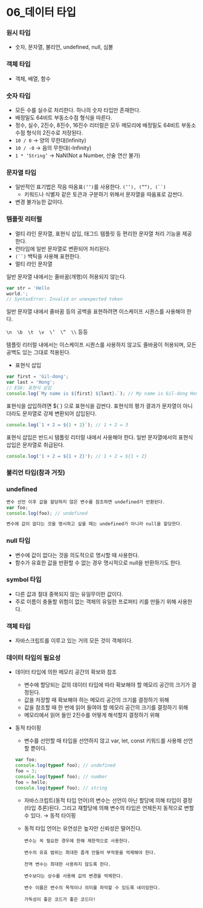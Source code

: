 # 06_데이터 타입

### 원시 타입

- 숫자, 문자열, 불리언, undefined, null, 심볼

### 객체 타입

- 객체, 배열, 함수

### 숫자 타입

- 모든 수를 실수로 처리한다. 하나의 숫자 타입만 존재한다.
- 배정밀도 64비트 부동소수점 형식을 따른다.
- 정수, 실수, 2진수, 8진수, 16진수 리터럴은 모두 메모리에 배정밀도 64비트 부동소수점 형식의 2진수로 저장된다.
- `10 / 0` → 양의 무한대(Infinity)
- `10 / -0` → 음의 무한대(-Infinity)
- `1 * ‘String’` → NaN(Not a Number, 산술 연산 불가)

### 문자열 타입

- 일반적인 표기법은 작음 따옴표`(’’)`를 사용한다. `(’’), (””), (``)`
    - 키워드나 식별자 같은 토큰과 구분하기 위해서 문자열을 따옴표로 감싼다.
- 변경 불가능한 값이다.

### 템플릿 리터럴

- 멀티 라인 문자열, 표현식 삽입, 태그드 템플릿 등 편리한 문자열 처리 기능을 제공한다.
- 런타임에 일반 문자열로 변환되어 처리된다.
- `(``)` 백틱을 사용해 표현한다.
- 멀티 라인 문자열

일반 문자열 내에서는 줄바꿈(개행)이 허용되지 않는다.

```jsx
var str = 'Hello
world.';
// SyntaxError: Invalid or unexpected token
```

일반 문자열 내에서 줄바꿈 등의 공백을 표현하려면 이스케이프 시퀀스를 사용해야 한다.

`\n  \b  \t  \v  \’  \”  \\` 등등 

템플릿 리터럴 내에서는 이스케이프 시퀀스를 사용하지 않고도 줄바꿈이 허용되며, 모든 공백도 있는 그대로 적용된다.

- 표현식 삽입

```jsx
var first = 'Gil-dong';
var last = 'Hong';
// ES6: 표현식 삽입
console.log(`My name is ${first} ${last}.`); // My name is Gil-dong Hong.
```

표현식을 삽입하려면 ${ } 으로 표현식을 감싼다. 표현식의 평가 결과가 문자열이 아니더라도 문자열로 강제 변환되어 삽입된다.

```jsx
console.log(`1 + 2 = ${1 + 2}`); // 1 + 2 = 3
```

표현식 삽입은 반드시 템플릿 리터럴 내에서 사용해야 한다. 일반 문자열에서의 표현식 삽입은 문자열로 취급된다.

```jsx
console.log('1 + 2 = ${1 + 2}'); // 1 + 2 = ${1 + 2}
```

### 불리언 타입(참과 거짓)

### undefined

```jsx
변수 선언 이후 값을 할당하지 않은 변수를 참조하면 undefined가 반환된다.
var foo;
console.log(foo); // undefined

변수에 값이 없다는 것을 명시하고 싶을 때는 undefined가 아니라 null을 할당한다.
```

### null 타입

- 변수에 값이 없다는 것을 의도적으로 명시할 때 사용한다.
- 함수가 유효한 값을 반환할 수 없는 경우 명시적으로 null을 반환하기도 한다.

### symbol 타입

- 다른 값과 절대 중복되지 않는 유일무이한 값이다.
- 주로 이름이 충돌할 위험이 없는 객체의 유일한 프로퍼티 키를 만들기 위해 사용한다.

### 객체 타입

- 자바스크립트를 이루고 있는 거의 모든 것이 객체이다.

### 데이터 타입의 필요성

- 데이터 타입에 의한 메모리 공간의 확보와 참조
    - 변수에 할당되는 값의 데이터 타입에 따라 확보해야 할 메모리 공간의 크기가 결정된다.
    - 값을 저장할 때 확보해야 하는 메모리 공간의 크기를 결정하기 위해
    - 값을 참조할 때 한 번에 읽어 들여야 할 메모리 공간의 크기를 결정하기 위해
    - 메모리에서 읽어 들인 2진수를 어떻게 해석할지 결정하기 위해

- 동적 타이핑
    - 변수를 선언할 때 타입을 선언하지 않고 var, let, const 키워드를 사용해 선언할 뿐이다.
    
    ```jsx
    var foo;
    console.log(typeof foo); // undefined
    foo = 3;
    console.log(typeof foo); // number
    foo = hello;
    console.log(typeof foo); // string
    ```
    
    - 자바스크립트(동적 타입 언어)의 변수는 선언이 아닌 할당에 의해 타입이 결정(타입 추론)된다. 그리고 재할당에 의해 변수의 타입은 언제든지 동적으로 변할 수 있다. → 동적 타이핑
    - 동적 타입 언어는 유연성은 높지만 신뢰성은 떨어진다.
        
        `변수는 꼭 필요한 경우에 한해 제한적으로 사용한다.`
        
        `변수의 유효 범위는 최대한 좁게 만들어 부작용을 억제해야 한다.`
        
        `전역 변수는 최대한 사용하지 않도록 한다.`
        
        `변수보다는 상수를 사용해 값의 변경을 억제한다.`
        
        `변수 이름은 변수의 목적이나 의미를 파악할 수 있도록 네이밍한다.`
        
        `가독성이 좋은 코드가 좋은 코드다!`
